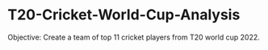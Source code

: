 # T20-Cricket-World-Cup-Analysis
Objective:
Create a team of top 11 cricket players from T20 world cup 2022.
